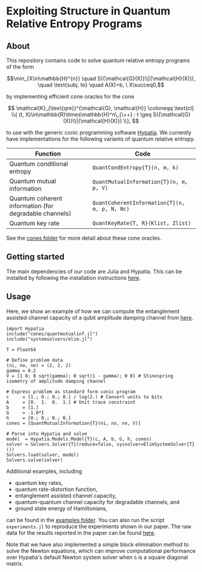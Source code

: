 
# Exploiting Structure in Quantum Relative Entropy Programs

## About

This repository contains code to solve quantum relative entropy programs of the form

$$\min_{X\in\mathbb{H}^{n}} \quad S({\mathcal{G}(X)}\\|{\mathcal{H}(X)}), \quad \text{subj. to} \quad A(X)=b, \ X\succeq0,$$

by implementing efficient cone oracles for the cone

$$  \mathcal{K}_{\text{qre}}^{\mathcal{G}, \mathcal{H}} \coloneqq  \text{cl} \\{ (t, X)\in\mathbb{R}\times\mathbb{H}^n\_{\++} : t \geq S({\mathcal{G}(X)}\\|{\mathcal{H}(X)}) \\}, $$

to use with the generic conic programming software [Hypatia](https://github.com/jump-dev/Hypatia.jl). We currently have implementations for the following variants of quantum relative entropy.

| Function | Code |
| --- | --- |
| Quantum conditional entropy | `QuantCondEntropy{T}(n, m, k)` 
| Quantum mutual information | `QuantMutualInformation{T}(n, m, p, V)` |
| Quantum coherent information (for degradable channels) | `QuantCoherentInformation{T}(n, m, p, N, Nc)` |
| Quantum key rate | `QuantKeyRate{T, R}(Klist, Zlist)` |

See the [cones folder](https://github.com/kerry-he/qrep-structure/tree/main/cones) for more detail about these cone oracles.

## Getting started

The main dependencies of our code are Julia and Hypatia. This can be installed by following the installation instructions [here](https://github.com/jump-dev/Hypatia.jl/tree/master). 

## Usage

Here, we show an example of how we can compute the entanglement assisted channel capacity of a qubit amplitude damping channel from [here](https://github.com/hfawzi/cvxquad/blob/master/examples/entanglement_assisted_capacity.m). 

	import Hypatia
	include("cones/quantmutualinf.jl")
	include("systemsolvers/elim.jl")

	T = Float64

	# Define problem data
	(ni, no, ne) = (2, 2, 2)
	gamma = 0.2
	V = [1 0; 0 sqrt(gamma); 0 sqrt(1 - gamma); 0 0] # Stinespring isometry of amplitude damping channel

	# Express problem as standard form conic program
	c     = [1.; 0.; 0.; 0.] / log(2.) # Convert units to bits
	A     = [0.  1.  0.  1.] # Unit trace constraint
	b     = [1.]
	G     = -1.0*I
	h     = [0.; 0.; 0.; 0.]
	cones = [QuantMutualInformation{T}(ni, no, ne, V)]

	# Parse into Hypatia and solve
	model  = Hypatia.Models.Model{T}(c, A, b, G, h, cones)
	solver = Solvers.Solver{T}(reduce=false, syssolver=ElimSystemSolver{T}())
	Solvers.load(solver, model)
	Solvers.solve(solver)

Additional examples, including 

 - quantum key rates,
 - quantum rate-distortion function,
 - entanglement assisted channel capacity,
 - quantum-quantum channel capacity for degradable channels, and
 - ground state energy of Hamiltonians,

can be found in the [examples folder](https://github.com/kerry-he/qrep-structure/tree/main/examples). You can also run the script `experiments.jl` to reproduce the experiments shown in our paper. The raw data for the results reported in the paper can be found [here](https://github.com/kerry-he/qrep-structure/blob/main/out.csv).

Note that we have also implemented a simple block elimination method to solve the Newton equations, which can improve computational performance over Hypatia's default Newton system solver when `G` is a square diagonal matrix.

